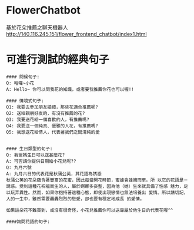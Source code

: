 # FlowerChatbot
基於花朵推薦之聊天機器人 </br>
http://140.116.245.151/flower_frontend_chatbot/index1.html

# 可進行測試的經典句子
```
#### 問候句子:
Q: 哈囉~小花
A: Hello~ 你可以問我花的知識，或者要我推薦你花也可以喔!!

#### 情境式句子:
Q1: 我要去參加朋友婚禮，那些花適合推薦呢?
Q2: 送給親朋好友的，有沒有推薦的花?
Q3: 我要送花給一個喜歡的人，有推薦嗎?
Q4: 我要送一個純真、優雅的人花，有推薦嗎?
Q5: 我想送花給情人，代表著我們之間清純的愛


#### 生日類型的句子:
Q: 我爸媽生日可以送甚麼花?
A: 可否請你提供日期給小花兒呢??
Q: 九月六號
A: 九月六日的代表花是秋蒲公英，其花語為誘惑
秋蒲公英的花朵蘊含著豐富的花蜜，因此每當開花時節，蜜蜂會蜂擁而至。所 以它的花語是－誘惑。受到這種花祝福而生的人，屬於婀娜多姿型，因為他（她）生來就具備了性感 魅力，足以玩弄異性。然而，如果你抱持著這種心態，即使出現戀情也無法培養出 愛情。所以請切記，人的一生中，雖然需要轟轟烈烈的戀愛，卻也要有穩定地成長 的愛情。

如果這朵花不難買到，或沒有很奇怪，小花兒推薦你可以送專屬於他生日的代表花喔^^

####詢問花語的句子:


```
